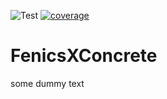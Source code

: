 ![Test](https://github.com/BAMresearch/FenicsXConcrete/actions/workflows/push.yml/badge.svg)
[![coverage](https://img.shields.io/endpoint?url=https://gist.githubusercontent.com/eriktamsen/c10a5b6d0714b1fe2344eb60918e92f8/raw/6add057a99b17d805076c074535feafb8fd4e969/fenicsxconcrete_main_coverage.json)](https://en.wikipedia.org/wiki/Code_coverage)

# FenicsXConcrete
some dummy text
